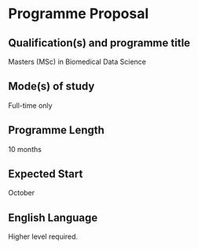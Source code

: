 # Programme Proposal

## Qualification(s) and programme title

Masters (MSc) in Biomedical Data Science

## Mode(s) of study

Full-time only 

## Programme Length

10 months

## Expected Start 

October

## English Language

Higher level required.
